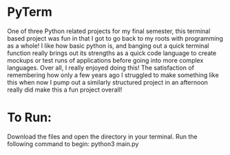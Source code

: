 # PyTerm
One of three Python related projects for my final semester, this terminal based project was fun in that I got to go back to my roots with programming as a whole! I like how basic python is, and banging out a quick terminal function really brings out its strengths as a quick code language to create mockups or test runs of applications before going into more complex languages. Over all, I really enjoyed doing this! The satisfaction of remembering how only a few years ago I struggled to make something like this when now I pump out a similarly structured project in an afternoon really did make this a fun project overall!


# To Run:
Download the files and open the directory in your terminal. Run the following command to begin:
python3 main.py
